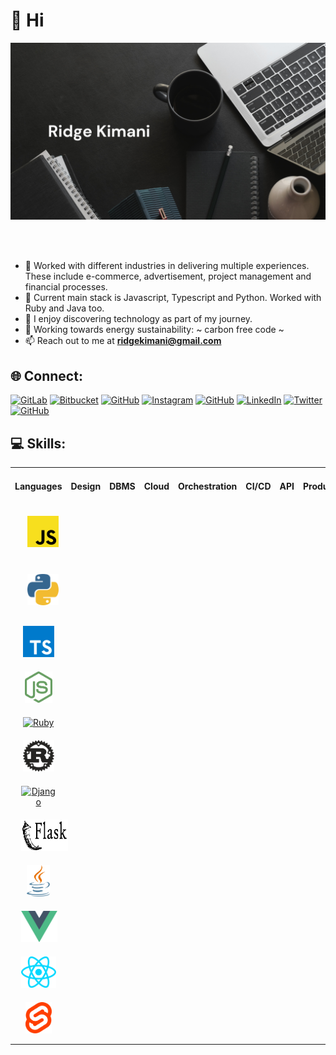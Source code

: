 # 👋 Hi

![](https://github.com/ridge-kimani/ridge-kimani/blob/main/banner.png)


<br></br>
- 👀 Worked with different industries in delivering multiple experiences. These include e-commerce, advertisement,
project management and financial processes.
- 🌱 Current main stack is Javascript, Typescript and Python. Worked with Ruby and Java too.
- 💞️ I enjoy discovering technology as part of my journey.
- 💬 Working towards energy sustainability: ~ carbon free code ~
- 📫 Reach out to me at **ridgekimani@gmail.com**


## 🌐 Connect:
[![GitLab](https://img.shields.io/badge/gitlab-%23181717.svg?style=for-the-badge&logo=gitlab&logoColor=white)](https://gitlab.com/ridgekimani)
[![Bitbucket](https://img.shields.io/badge/bitbucket-%230047B3.svg?style=for-the-badge&logo=bitbucket&logoColor=white)](https://bitbucket.org/ridgekimani)
[![GitHub](https://img.shields.io/badge/rnkimani-%23121011.svg?style=for-the-badge&logo=github&logoColor=white)](https://github.com/rnkimani)
[![Instagram](https://img.shields.io/badge/Instagram-%23E4405F.svg?style=for-the-badge&logo=Instagram&logoColor=white)](https://instagram.com/hapibictide)
[![GitHub](https://img.shields.io/badge/fristellar-%23121011.svg?style=for-the-badge&logo=github&logoColor=white)](https://github.com/fristellar)
[![LinkedIn](https://img.shields.io/badge/linkedin-%230077B5.svg?style=for-the-badge&logo=linkedin&logoColor=white)](https://linkedin.com/in/ridge-kimani)
[![Twitter](https://img.shields.io/badge/Twitter-%231DA1F2.svg?style=for-the-badge&logo=Twitter&logoColor=white)](https://www.twitter.com/kimani_ridge)
[![GitHub](https://img.shields.io/badge/ridgekimani-%23121011.svg?style=for-the-badge&logo=github&logoColor=white)](https://github.com/ridgekimani)

## 💻 Skills:
<table>
<tr>
<td valign="top" width="33%">

#### Languages
<div align="center">
<div style="padding: 10px">
    <a href="https://www.javascript.com/" target="_blank"><img style="margin: 10px" src="https://github.com/ridge-kimani/ridge-kimani/blob/main/logos/js.svg" alt="Javascript" height="50" /></a>
</div>
<div style="padding: 10px">
    <a href="https://www.python.org/" target="_blank"><img style="margin: 10px" src="https://github.com/ridge-kimani/ridge-kimani/blob/main/logos/python.svg" alt="Python" height="50" /></a>
</div>
<div class="padding: 10px">
    <a href="https://www.typescriptlang.org/" target="_blank"><img style="margin: 10px" src="https://github.com/ridge-kimani/ridge-kimani/blob/main/logos/ts.svg" alt="Typescript" height="50" /></a>
</div>
<div>
    <a href="https://www.nodejs.org/" target="_blank"><img style="margin: 10px" src="https://github.com/ridge-kimani/ridge-kimani/blob/main/logos/node.svg" alt="Node" height="50" /></a>
</div>
<div>
    <a href="https://www.ruby-lang.org/" target="_blank"><img style="margin: 10px" src="https://github.com/ridge-kimani/ridge-kimani/blob/main/logos/ruby.svg" alt="Ruby" height="50" /></a>
</div>
<div>
    <a href="https://www.rust-lang.org/" target="_blank"><img style="margin: 10px" src="https://github.com/ridge-kimani/ridge-kimani/blob/main/logos/rust.svg" alt="Rust" height="50" /></a>
</div>
<div>
    <a href="https://www.djangoproject.com/" target="_blank"><img style="margin: 10px" src="https://github.com/ridge-kimani/ridge-kimani/blob/main/logos/django.svg" alt="Django" height="50" /></a>
</div>
<div>
    <a href="https://www.flaskpalletsprojects.com/" target="_blank"><img style="margin: 10px" src="https://github.com/ridge-kimani/ridge-kimani/blob/main/logos/flask.svg" alt="Flask" height="50" /></a>
</div>
<div>
    <a href="https://www.java.com/" target="_blank"><img style="margin: 10px" src="https://github.com/ridge-kimani/ridge-kimani/blob/main/logos/java.svg" alt="Java" height="50" /></a>
</div>
<div>
    <a href="https://www.vuejs.org/" target="_blank"><img style="margin: 10px" src="https://github.com/ridge-kimani/ridge-kimani/blob/main/logos/vue.svg" alt="Vue" height="50" /></a>
</div>
<div>
    <a href="https://www.react.dev/" target="_blank"><img style="margin: 10px" src="https://github.com/ridge-kimani/ridge-kimani/blob/main/logos/react.svg" alt="React" height="50" /></a>
</div>
<div>
    <a href="https://www.svelte.dev/" target="_blank"><img style="margin: 10px" src="https://github.com/ridge-kimani/ridge-kimani/blob/main/logos/svelte.svg" alt="Svelte" height="50" /></a>
</div>

</div>

</td>

<td valign="top" width="33%">

#### Design  
<div align="center">

</div>

</td>

<td valign="top" width="33%">

#### DBMS
<div align="center">  
</div>

</td>

<td valign="top" width="33%">

#### Cloud
<div align="center">  
</div>

</td>

<td valign="top" width="33%">

#### Orchestration
<div align="center">  
</div>

</td>

<td valign="top" width="33%">

#### CI/CD
<div align="center">  
</div>

</td>

<td valign="top" width="33%">

#### API
<div align="center">  
</div>

</td>

<td valign="top" width="33%">

#### Productivity
<div align="center">  
</div>

</td>

</tr>
</table>  

<br/>  

